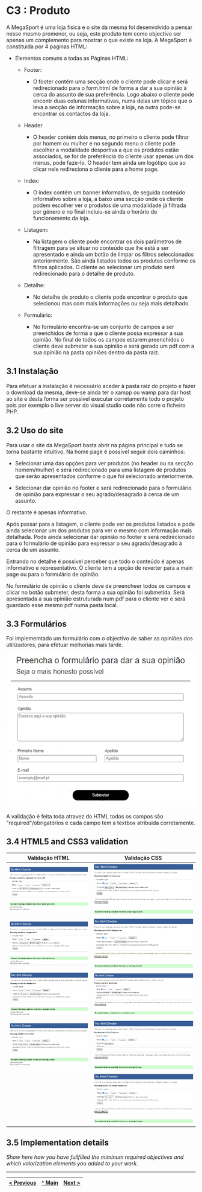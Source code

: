 # C3 : Produto

A MegaSport é uma loja fisica e o site da mesma foi desenvolvido a pensar nesse mesmo promenor, ou seja, este produto tem como objectivo ser apenas um complemento para mostrar o que existe na loja.
A MegaSport é constituida por 4 paginas HTML:

* Elementos comuns a todas as Páginas HTML:
    * Footer:
        * O footer contém uma secção onde o cliente pode clicar e será redirecionado para o form.html de forma a dar a sua opinião à cerca do assunto de sua preferência. Logo abaixo o cliente pode encontr duas colunas informativas, numa delas um tópico que o leva a secção de informação sobre a loja, na outra pode-se encontrar os contactos da loja.
    
    * Header
        * O header contém dois menus, no primeiro o cliente pode filtrar por homem ou mulher e no segundo menu o cliente pode escolher a modalidade desportiva a que os produtos estão associados, se for de preferência do cliente usar apenas um dos menus, pode faze-lo. O header tem ainda um logótipo que ao clicar nele redireciona o cliente para a home page.

    * Index:
        * O index contém um banner informativo, de seguida conteúdo informativo sobre a loja, a baixo uma secção onde os cliente podem escolher ver o produtos de uma modalidade já filtrada por género e no final incluíu-se ainda o horário de funcionamento da loja. 
    
    * Listagem:
        * Na listagem o cliente pode encontrar os dois parâmetros de filtragem para se situar no conteúdo que lhe está a ser apresentado e ainda um botão de limpar os filtros seleccionados anteriormente. São ainda listados todos os produtos conforme os filtros aplicados. O cliente ao selecionar um produto será redirecionado para o detalhe de produto.

    * Detalhe:
        * No detalhe de produto o cliente pode encontrar o produto que selecionou mas com mais informações ou seja mais detalhado.

    * Formulário:
        * No formulário encontra-se um conjunto de campos a ser preenchidos de forma a que o cliente possa expressar a sua opinião. No final de todos os campos estarem preenchidos o cliente deve submeter a sua opinião e será gerado um pdf com a sua opinião na pasta opiniões dentro da pasta raiz.


## 3.1 Instalação

Para efetuar a instalação é necessário aceder à pasta raiz do projeto e fazer o download da mesma, deve-se ainda ter o xampp ou wamp para dar host ao site e desta forma ser possivel executar corretamente todo o projeto pois por exemplo o live server do visual studio code não corre o ficheiro PHP.

## 3.2 Uso do site

Para usar o site da MegaSport basta abrir na página principal e tudo se torna bastante intuitivo. Na home page é possivel seguir dois caminhos:

* Selecionar uma das opções para ver produtos (no header ou na secção homem/mulher) e será redirecionado para uma listagem de produtos que serão apresentados conforme o que foi selecionado anteriormente.

* Selecionar dar opinião no footer e será redirecionado para o formulário de opinião para expressar o seu agrado/desagrado à cerca de um assunto.

O restante é apenas informativo.

Após passar para a listagem, o cliente pode ver os produtos listados e pode ainda selecionar um dos produtos para ver o mesmo com informação mais detalhada.
Pode ainda selecionar dar opinião no footer e será redirecionado para o formulário de opinião para expressar o seu agrado/desagrado à cerca de um assunto.

Entrando no detalhe é possivel perceber que todo o conteúdo é apenas informativo e representativo. O cliente tem a opção de reverter para a main page ou para o formulário de opinião.

No formulário de opinião o cliente deve de preencheer todos os campos e clicar no botão submeter, desta forma a sua opinião foi submetida. Será apresentada a sua opinião estruturada num pdf para o cliente ver e será guardado esse mesmo pdf numa pasta local. 

## 3.3 Formulários

Foi implememtado um formulário com o objectivo de saber as opiniões dos utilizadores, para efetuar melhorias mais tarde.

![](https://github.com/TIWM-Grupo5-2020/Project/blob/master/srcproj/img/form%20print.PNG)

A validação é feita toda atravez do HTML todos os campos são "required"/obrigatórios e cada campo tem a textbox atribuida corretamente.


## 3.4 HTML5 and CSS3 validation

| Validação HTML | Validação CSS |
|---|:-:|
| ![](https://github.com/TIWM-Grupo5-2020/Project/blob/master/srcproj/img/validation/indexhtmlV.PNG) | ![](https://github.com/TIWM-Grupo5-2020/Project/blob/master/srcproj/img/validation/indexcssV.PNG) |
| ![](https://github.com/TIWM-Grupo5-2020/Project/blob/master/srcproj/img/validation/listagemhtmlV.PNG) | ![](https://github.com/TIWM-Grupo5-2020/Project/blob/master/srcproj/img/validation/listagemcssV.PNG) |
| ![](https://github.com/TIWM-Grupo5-2020/Project/blob/master/srcproj/img/validation/detalhehtmlV.PNG?raw=true) | ![](https://github.com/TIWM-Grupo5-2020/Project/blob/master/srcproj/img/validation/detalhecssV.PNG) |
| ![](https://github.com/TIWM-Grupo5-2020/Project/blob/master/srcproj/img/validation/formhtmlV.PNG) | ![](https://github.com/TIWM-Grupo5-2020/Project/blob/master/srcproj/img/validation/formcssV.PNG) |
|   | ![](https://github.com/TIWM-Grupo5-2020/Project/blob/master/srcproj/img/validation/headerfootercssV.PNG)  |

## 3.5 Implementation details

_Show here how you have fullfilled the miminum required objectives and which valorization elements you added to your work._


---
[< Previous](c2.md) | [^ Main](https://github.com/exemploTrabalho/report) | [Next >](c4.md)
:--- | :---: | ---: 
